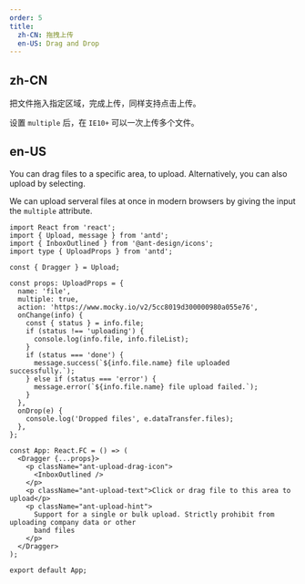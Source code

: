 ```yaml
---
order: 5
title:
  zh-CN: 拖拽上传
  en-US: Drag and Drop
---
```


## zh-CN

把文件拖入指定区域，完成上传，同样支持点击上传。

设置 `multiple` 后，在 `IE10+` 可以一次上传多个文件。

## en-US

You can drag files to a specific area, to upload. Alternatively, you can also upload by selecting.

We can upload serveral files at once in modern browsers by giving the input the `multiple` attribute.

```tsx
import React from 'react';
import { Upload, message } from 'antd';
import { InboxOutlined } from '@ant-design/icons';
import type { UploadProps } from 'antd';

const { Dragger } = Upload;

const props: UploadProps = {
  name: 'file',
  multiple: true,
  action: 'https://www.mocky.io/v2/5cc8019d300000980a055e76',
  onChange(info) {
    const { status } = info.file;
    if (status !== 'uploading') {
      console.log(info.file, info.fileList);
    }
    if (status === 'done') {
      message.success(`${info.file.name} file uploaded successfully.`);
    } else if (status === 'error') {
      message.error(`${info.file.name} file upload failed.`);
    }
  },
  onDrop(e) {
    console.log('Dropped files', e.dataTransfer.files);
  },
};

const App: React.FC = () => (
  <Dragger {...props}>
    <p className="ant-upload-drag-icon">
      <InboxOutlined />
    </p>
    <p className="ant-upload-text">Click or drag file to this area to upload</p>
    <p className="ant-upload-hint">
      Support for a single or bulk upload. Strictly prohibit from uploading company data or other
      band files
    </p>
  </Dragger>
);

export default App;
```
